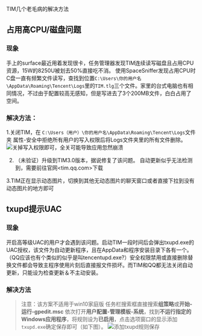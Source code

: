 TIM几个老毛病的解决方法


## 占用高CPU/磁盘问题

### 现象

手上的surface最近用着发现很卡，任务管理器发现TIM连续读写磁盘且占用CPU资源，15W的8250U被划去50%直接吃不消。
使用SpaceSniffer发现占用CPU时C盘一直有频繁文件读写，查找到位置`C:\Users\你的用户名\AppData\Roaming\Tencent\Logs`里的`TIM.tlg`三个文件。家里的台式电脑也有相同情况，不过由于配置较高无感知，但是写进去了3个200MB文件，白白占用了空间。

### 解决方法：
1.关闭TIM，在 `C:\Users（用户）\你的用户名\AppData\Roaming\Tencent\Logs`文件夹 属性-安全中拒绝所有用户的写入权限后将Logs文件夹里的所有文件删除。
![关掉写入权限即可，全关可能导致应用忽然崩溃][1]

2. （未验证）升级到TIM3.0版本，据说修复了该问题。
自动更新似乎无法检测到，需要前往官网<tim.qq.com>下载

3.TIM正在显示动态图片，切换到其他无动态图片的聊天窗口或者直接下拉到没有动态图片的地方即可

## txupd提示UAC

### 现象

开启高等级UAC的用户才会遇到该问题。启动TIM一段时间后会弹出txupd.exe的UAC授权，该文件为自动更新程序，且在AppData和程序安装目录下各有一个。（QQ应该也有个类似的似乎是叫tencentupd.exe?）安全权限禁用或直接删除替换文件都会导致主程序使用片刻后直接报文件损坏。而TIM和QQ都无法关闭自动更新，只能设为检查更新＆不主动安装。

### 解决方法

> 注意：该方案不适用于win10家庭版
任务栏搜索框直接搜索**组策略**或**开始-运行-gpedit.msc**
依次打开**用户配置-管理模板-系统**，找到**不运行指定的Windows应用程序**，将规则设为**已启用**，点击选项窗口的显示添加`txupd.exe`确定保存即可（如下图）。
![添加txupd规则保存][2]


  [1]: https://hky.moe/img/200500.jpg
  [2]: https://hky.moe/img/200501.png